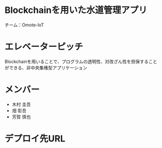 # Blockchainを用いた水道管理アプリ   
チーム：Omote-IoT

# エレベーターピッチ
Blockchainを用いることで、プログラムの透明性、対改ざん性を担保することができる、非中央集権型アプリケーション

# メンバー
- 木村 圭吾
- 畑 彰吾
- 芳賀 慎也 

# デプロイ先URL

